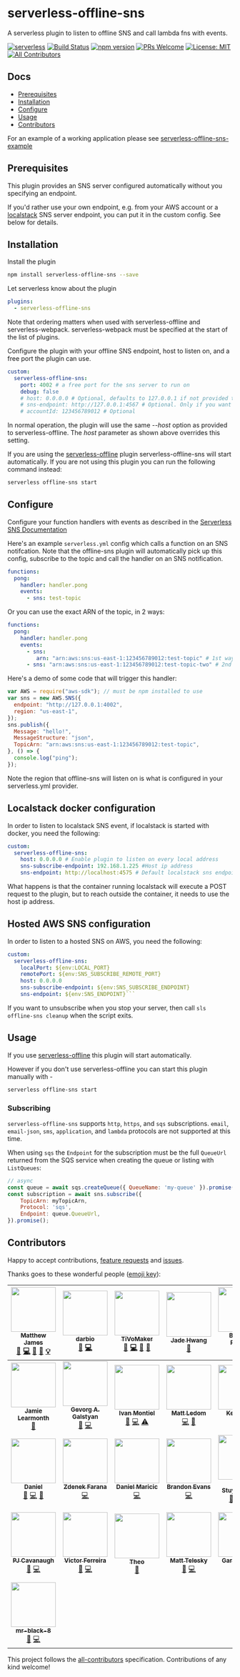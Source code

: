 # serverless-offline-sns
A serverless plugin to listen to offline SNS and call lambda fns with events.

[![serverless](http://public.serverless.com/badges/v3.svg)](http://www.serverless.com)
[![Build Status](https://travis-ci.org/mj1618/serverless-offline-sns.svg?branch=master)](https://travis-ci.org/mj1618/serverless-offline-sns)
[![npm version](https://badge.fury.io/js/serverless-offline-sns.svg)](https://badge.fury.io/js/serverless-offline-sns)
[![PRs Welcome](https://img.shields.io/badge/PRs-welcome-brightgreen.svg)](#contributing)
[![License: MIT](https://img.shields.io/badge/License-MIT-yellow.svg)](https://opensource.org/licenses/MIT)
[![All Contributors](https://img.shields.io/badge/all_contributors-29-orange.svg?style=flat-square)](#contributors)


## Docs
- [Prerequisites](#prerequisites)
- [Installation](#installation)
- [Configure](#configure)
- [Usage](#usage)
- [Contributors](#contributors)

For an example of a working application please see [serverless-offline-sns-example](https://github.com/mj1618/serverless-offline-sns-example)

## Prerequisites

This plugin provides an SNS server configured automatically without you specifying an endpoint.

If you'd rather use your own endpoint, e.g. from your AWS account or a [localstack](https://github.com/localstack/localstack) SNS server endpoint, you can put it in the custom config. See below for details.

## Installation

Install the plugin
```bash
npm install serverless-offline-sns --save
```

Let serverless know about the plugin
```YAML
plugins:
  - serverless-offline-sns
```

Note that ordering matters when used with serverless-offline and serverless-webpack. serverless-webpack must be specified at the start of the list of plugins.

Configure the plugin with your offline SNS endpoint, host to listen on, and a free port the plugin can use.

```YAML
custom:
  serverless-offline-sns:
    port: 4002 # a free port for the sns server to run on
    debug: false
    # host: 0.0.0.0 # Optional, defaults to 127.0.0.1 if not provided to serverless-offline
    # sns-endpoint: http://127.0.0.1:4567 # Optional. Only if you want to use a custom endpoint
    # accountId: 123456789012 # Optional
```

In normal operation, the plugin will use the same *--host* option as provided to serverless-offline. The *host* parameter as shown above overrides this setting.

If you are using the [serverless-offline](https://github.com/dherault/serverless-offline) plugin serverless-offline-sns will start automatically. If you are not using this plugin you can run the following command instead:
```bash
serverless offline-sns start
```

## Configure

Configure your function handlers with events as described in the [Serverless SNS Documentation](https://serverless.com/framework/docs/providers/aws/events/sns/)

Here's an example `serverless.yml` config which calls a function on an SNS notifcation. Note that the offline-sns plugin will automatically pick up this config, subscribe to the topic and call the handler on an SNS notification.

```YAML
functions:
  pong:
    handler: handler.pong
    events:
      - sns: test-topic
```

Or you can use the exact ARN of the topic, in 2 ways:
```YAML
functions:
  pong:
    handler: handler.pong
    events:
      - sns:
         arn: "arn:aws:sns:us-east-1:123456789012:test-topic" # 1st way
      - sns: "arn:aws:sns:us-east-1:123456789012:test-topic-two" # 2nd way
```

Here's a demo of some code that will trigger this handler:

```javascript
var AWS = require("aws-sdk"); // must be npm installed to use
var sns = new AWS.SNS({
  endpoint: "http://127.0.0.1:4002",
  region: "us-east-1",
});
sns.publish({
  Message: "hello!",
  MessageStructure: "json",
  TopicArn: "arn:aws:sns:us-east-1:123456789012:test-topic",
}, () => {
  console.log("ping");
});
```

Note the region that offline-sns will listen on is what is configured in your serverless.yml provider.

## Localstack docker configuration
In order to listen to localstack SNS event, if localstack is started with docker, you need the following:
```YAML
custom:
  serverless-offline-sns:
    host: 0.0.0.0 # Enable plugin to listen on every local address
    sns-subscribe-endpoint: 192.168.1.225 #Host ip address
    sns-endpoint: http://localhost:4575 # Default localstack sns endpoint
```
What happens is that the container running localstack will execute a POST request to the plugin, but to reach outside the container, it needs to use the host ip address.

## Hosted AWS SNS configuration

In order to listen to a hosted SNS on AWS, you need the following:
```YAML
custom:
  serverless-offline-sns:
    localPort: ${env:LOCAL_PORT}
    remotePort: ${env:SNS_SUBSCRIBE_REMOTE_PORT}
    host: 0.0.0.0
    sns-subscribe-endpoint: ${env:SNS_SUBSCRIBE_ENDPOINT}
    sns-endpoint: ${env:SNS_ENDPOINT}```
```

If you want to unsubscribe when you stop your server, then call `sls offline-sns cleanup` when the script exits.

## Usage

If you use [serverless-offline](https://github.com/dherault/serverless-offline) this plugin will start automatically.

However if you don't use serverless-offline you can start this plugin manually with -
```bash
serverless offline-sns start
```

### Subscribing

`serverless-offline-sns` supports `http`, `https`, and `sqs` subscriptions. `email`, `email-json`,
`sms`, `application`, and `lambda` protocols are not supported at this time.

When using `sqs` the `Endpoint` for the subscription must be the full `QueueUrl` returned from
the SQS service when creating the queue or listing with `ListQueues`:

```javascript
// async
const queue = await sqs.createQueue({ QueueName: 'my-queue' }).promise();
const subscription = await sns.subscribe({
    TopicArn: myTopicArn,
    Protocol: 'sqs',
    Endpoint: queue.QueueUrl,
}).promise();
```

## Contributors

Happy to accept contributions, [feature requests](https://github.com/mj1618/serverless-offline-sns/issues) and [issues](https://github.com/mj1618/serverless-offline-sns/issues).

Thanks goes to these wonderful people ([emoji key](https://github.com/kentcdodds/all-contributors#emoji-key)):

<!-- ALL-CONTRIBUTORS-LIST:START - Do not remove or modify this section -->
| [<img src="https://avatars0.githubusercontent.com/u/6138817?v=4" width="100px;"/><br /><sub><b>Matthew James</b></sub>](https://github.com/mj1618)<br />[💬](#question-mj1618 "Answering Questions") [💻](https://github.com/mj1618/serverless-offline-sns/commits?author=mj1618 "Code") [🎨](#design-mj1618 "Design") [📖](https://github.com/mj1618/serverless-offline-sns/commits?author=mj1618 "Documentation") [💡](#example-mj1618 "Examples") | [<img src="https://avatars0.githubusercontent.com/u/517620?v=4" width="100px;"/><br /><sub><b>darbio</b></sub>](https://github.com/darbio)<br />[🐛](https://github.com/mj1618/serverless-offline-sns/issues?q=author%3Adarbio "Bug reports") [💻](https://github.com/mj1618/serverless-offline-sns/commits?author=darbio "Code") | [<img src="https://avatars2.githubusercontent.com/u/5116271?v=4" width="100px;"/><br /><sub><b>TiVoMaker</b></sub>](https://github.com/TiVoMaker)<br />[🐛](https://github.com/mj1618/serverless-offline-sns/issues?q=author%3ATiVoMaker "Bug reports") [💻](https://github.com/mj1618/serverless-offline-sns/commits?author=TiVoMaker "Code") [🎨](#design-TiVoMaker "Design") [📖](https://github.com/mj1618/serverless-offline-sns/commits?author=TiVoMaker "Documentation") | [<img src="https://avatars3.githubusercontent.com/u/32281536?v=4" width="100px;"/><br /><sub><b>Jade Hwang</b></sub>](https://github.com/jadehwangsonos)<br />[🐛](https://github.com/mj1618/serverless-offline-sns/issues?q=author%3Ajadehwangsonos "Bug reports") | [<img src="https://avatars1.githubusercontent.com/u/933251?v=4" width="100px;"/><br /><sub><b>Bennett Rogers</b></sub>](https://github.com/bennettrogers)<br />[🐛](https://github.com/mj1618/serverless-offline-sns/issues?q=author%3Abennettrogers "Bug reports") [💻](https://github.com/mj1618/serverless-offline-sns/commits?author=bennettrogers "Code") | [<img src="https://avatars2.githubusercontent.com/u/9253219?v=4" width="100px;"/><br /><sub><b>Julius Breckel</b></sub>](https://github.com/jbreckel)<br />[💻](https://github.com/mj1618/serverless-offline-sns/commits?author=jbreckel "Code") [💡](#example-jbreckel "Examples") [⚠️](https://github.com/mj1618/serverless-offline-sns/commits?author=jbreckel "Tests") | [<img src="https://avatars1.githubusercontent.com/u/29059474?v=4" width="100px;"/><br /><sub><b>RainaWLK</b></sub>](https://github.com/RainaWLK)<br />[🐛](https://github.com/mj1618/serverless-offline-sns/issues?q=author%3ARainaWLK "Bug reports") [💻](https://github.com/mj1618/serverless-offline-sns/commits?author=RainaWLK "Code") |
| :---: | :---: | :---: | :---: | :---: | :---: | :---: |
| [<img src="https://avatars2.githubusercontent.com/u/33498?v=4" width="100px;"/><br /><sub><b>Jamie Learmonth</b></sub>](http://www.boxlightmedia.com)<br />[🐛](https://github.com/mj1618/serverless-offline-sns/issues?q=author%3Ajamiel "Bug reports") | [<img src="https://avatars2.githubusercontent.com/u/2598355?v=4" width="100px;"/><br /><sub><b>Gevorg A. Galstyan</b></sub>](https://github.com/gevorggalstyan)<br />[🐛](https://github.com/mj1618/serverless-offline-sns/issues?q=author%3Agevorggalstyan "Bug reports") [💻](https://github.com/mj1618/serverless-offline-sns/commits?author=gevorggalstyan "Code") | [<img src="https://avatars3.githubusercontent.com/u/412382?v=4" width="100px;"/><br /><sub><b>Ivan Montiel</b></sub>](https://idmontie.github.io)<br />[🐛](https://github.com/mj1618/serverless-offline-sns/issues?q=author%3Aidmontie "Bug reports") [💻](https://github.com/mj1618/serverless-offline-sns/commits?author=idmontie "Code") [⚠️](https://github.com/mj1618/serverless-offline-sns/commits?author=idmontie "Tests") | [<img src="https://avatars0.githubusercontent.com/u/205515?v=4" width="100px;"/><br /><sub><b>Matt Ledom</b></sub>](https://github.com/mledom)<br />[💻](https://github.com/mj1618/serverless-offline-sns/commits?author=mledom "Code") [🎨](#design-mledom "Design") | [<img src="https://avatars3.githubusercontent.com/u/2430033?v=4" width="100px;"/><br /><sub><b>Keith Kirk</b></sub>](http://kmfk.io)<br />[💻](https://github.com/mj1618/serverless-offline-sns/commits?author=kmfk "Code") [🎨](#design-kmfk "Design") | [<img src="https://avatars1.githubusercontent.com/u/679761?v=4" width="100px;"/><br /><sub><b>Kobi Meirson</b></sub>](https://github.com/kobim)<br />[💻](https://github.com/mj1618/serverless-offline-sns/commits?author=kobim "Code") | [<img src="https://avatars2.githubusercontent.com/u/2048655?v=4" width="100px;"/><br /><sub><b>Steve Green</b></sub>](https://github.com/lagnat)<br />[💻](https://github.com/mj1618/serverless-offline-sns/commits?author=lagnat "Code") |
| [<img src="https://avatars1.githubusercontent.com/u/334487?v=4" width="100px;"/><br /><sub><b>Daniel</b></sub>](http://dandoes.net)<br />[🐛](https://github.com/mj1618/serverless-offline-sns/issues?q=author%3ADanielSchaffer "Bug reports") [💻](https://github.com/mj1618/serverless-offline-sns/commits?author=DanielSchaffer "Code") [🎨](#design-DanielSchaffer "Design") | [<img src="https://avatars2.githubusercontent.com/u/592682?v=4" width="100px;"/><br /><sub><b>Zdenek Farana</b></sub>](https://zdenekfarana.com/)<br />[💻](https://github.com/mj1618/serverless-offline-sns/commits?author=byF "Code") | [<img src="https://avatars3.githubusercontent.com/u/80440?v=4" width="100px;"/><br /><sub><b>Daniel Maricic</b></sub>](https://woss.io)<br />[💻](https://github.com/mj1618/serverless-offline-sns/commits?author=woss "Code") | [<img src="https://avatars1.githubusercontent.com/u/542245?v=4" width="100px;"/><br /><sub><b>Brandon Evans</b></sub>](http://www.brandonmevans.com)<br />[💻](https://github.com/mj1618/serverless-offline-sns/commits?author=BrandonE "Code") | [<img src="https://avatars0.githubusercontent.com/u/1598537?v=4" width="100px;"/><br /><sub><b>AJ Stuyvenberg</b></sub>](https://aaronstuyvenberg.com)<br />[💬](#question-astuyve "Answering Questions") [💻](https://github.com/mj1618/serverless-offline-sns/commits?author=astuyve "Code") [⚠️](https://github.com/mj1618/serverless-offline-sns/commits?author=astuyve "Tests") | [<img src="https://avatars1.githubusercontent.com/u/16331726?v=4" width="100px;"/><br /><sub><b>justin.kruse</b></sub>](https://github.com/jkruse14)<br />[⚠️](https://github.com/mj1618/serverless-offline-sns/commits?author=jkruse14 "Tests") [💻](https://github.com/mj1618/serverless-offline-sns/commits?author=jkruse14 "Code") | [<img src="https://avatars2.githubusercontent.com/u/6473775?v=4" width="100px;"/><br /><sub><b>Clement134</b></sub>](https://github.com/Clement134)<br />[🐛](https://github.com/mj1618/serverless-offline-sns/issues?q=author%3AClement134 "Bug reports") [💻](https://github.com/mj1618/serverless-offline-sns/commits?author=Clement134 "Code") |
| [<img src="https://avatars3.githubusercontent.com/u/33069039?v=4" width="100px;"/><br /><sub><b>PJ Cavanaugh</b></sub>](https://github.com/pjcav)<br />[🐛](https://github.com/mj1618/serverless-offline-sns/issues?q=author%3Apjcav "Bug reports") [💻](https://github.com/mj1618/serverless-offline-sns/commits?author=pjcav "Code") | [<img src="https://avatars3.githubusercontent.com/u/25830138?v=4" width="100px;"/><br /><sub><b>Victor Ferreira</b></sub>](https://github.com/victorsferreira)<br />[🐛](https://github.com/mj1618/serverless-offline-sns/issues?q=author%3Avictorsferreira "Bug reports") [💻](https://github.com/mj1618/serverless-offline-sns/commits?author=victorsferreira "Code") | [<img src="https://avatars2.githubusercontent.com/u/12129589?v=4" width="100px;"/><br /><sub><b>Theo</b></sub>](https://github.com/shierro)<br />[📖](https://github.com/mj1618/serverless-offline-sns/commits?author=shierro "Documentation") | [<img src="https://avatars0.githubusercontent.com/u/47985584?v=4" width="100px;"/><br /><sub><b>Matt Telesky</b></sub>](https://github.com/mteleskycmp)<br />[🐛](https://github.com/mj1618/serverless-offline-sns/issues?q=author%3Amteleskycmp "Bug reports") [💻](https://github.com/mj1618/serverless-offline-sns/commits?author=mteleskycmp "Code") | [<img src="https://avatars3.githubusercontent.com/u/4624648?v=4" width="100px;"/><br /><sub><b>Garrett Scott</b></sub>](https://github.com/perkyguy)<br />[🐛](https://github.com/mj1618/serverless-offline-sns/issues?q=author%3Aperkyguy "Bug reports") [💻](https://github.com/mj1618/serverless-offline-sns/commits?author=perkyguy "Code") | [<img src="https://avatars3.githubusercontent.com/u/428113?v=4" width="100px;"/><br /><sub><b>Patrice Gargiolo</b></sub>](https://github.com/Pat-rice)<br />[📖](https://github.com/mj1618/serverless-offline-sns/commits?author=Pat-rice "Documentation") | [<img src="https://avatars3.githubusercontent.com/u/5074290?v=4" width="100px;"/><br /><sub><b>Michael W. Martin</b></sub>](https://games.crossfit.com/athlete/110515)<br />[🐛](https://github.com/mj1618/serverless-offline-sns/issues?q=author%3Aanaerobic "Bug reports") [💻](https://github.com/mj1618/serverless-offline-sns/commits?author=anaerobic "Code") |
| [<img src="https://avatars0.githubusercontent.com/u/18377620?v=4" width="100px;"/><br /><sub><b>mr-black-8</b></sub>](https://github.com/mr-black-8)<br />[🐛](https://github.com/mj1618/serverless-offline-sns/issues?q=author%3Amr-black-8 "Bug reports") [💻](https://github.com/mj1618/serverless-offline-sns/commits?author=mr-black-8 "Code") |
<!-- ALL-CONTRIBUTORS-LIST:END -->

This project follows the [all-contributors](https://github.com/kentcdodds/all-contributors) specification. Contributions of any kind welcome!

